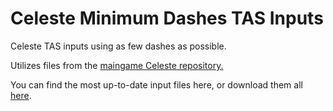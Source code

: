 # Celeste Minimum Dashes TAS Inputs
Celeste TAS inputs using as few dashes as possible.

Utilizes files from the [maingame Celeste repository.](https://github.com/EuniverseCat/CelesteTAS)

You can find the most up-to-date input files here, or download them all [here](https://github.com/elestrophe/celeste-dashless/archive/refs/heads/master.zip).
